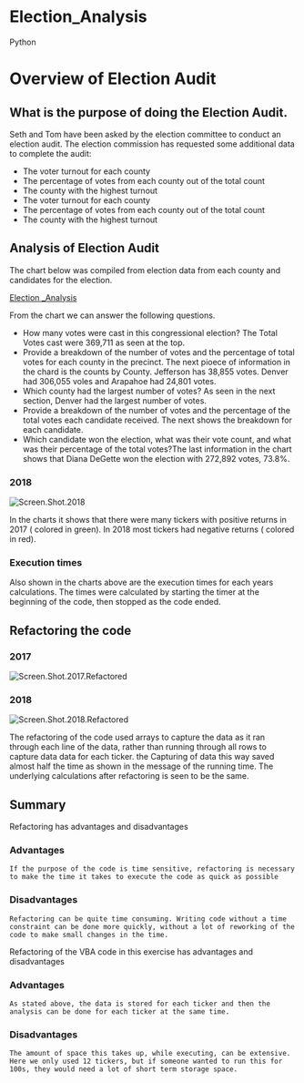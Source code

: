 # Election_Analysis
Python
# Overview of Election Audit
What is the purpose of doing the Election Audit.
---

Seth and Tom have been asked by the election committee to conduct an election audit.  The election commission has requested some additional data to complete the audit:

* The voter turnout for each county
* The percentage of votes from each county out of the total count
* The county with the highest turnout
* The voter turnout for each county
* The percentage of votes from each county out of the total count
* The county with the highest turnout

## Analysis of Election Audit

The chart below was compiled from election data from each county and candidates for the election.

[Election _Analysis](/resources/Election_Results.png)

From the chart we can answer the following questions.

* How many votes were cast in this congressional election? The Total Votes cast were 369,711 as seen at the top.
* Provide a breakdown of the number of votes and the percentage of total votes for each county in the precinct. The next pioece of information in the chard is the counts by County.  Jefferson has 38,855 votes.  Denver had 306,055 voles and Arapahoe had 24,801 votes.
* Which county had the largest number of votes? As seen in the next section, Denver had the largest number of votes.
* Provide a breakdown of the number of votes and the percentage of the total votes each candidate received.  The next shows the breakdown for each candidate.
* Which candidate won the election, what was their vote count, and what was their percentage of the total votes?The last information in the chart shows that Diana DeGette won the election with 272,892 votes, 73.8%.


### 2018
![Screen.Shot.2018](/Resources_VBA/Screen.Shot.2018.png)

In the charts it shows that there were many tickers with positive returns in 2017 ( colored in green).  In 2018 most tickers had negative returns ( colored in red).

### Execution times

Also shown in the charts above are the execution times for each years calculations.  The times were calculated by starting the timer at the beginning of the code, then stopped as the code ended.

## Refactoring the code

### 2017
![Screen.Shot.2017.Refactored](/Resources_VBA/Screen.Shot.2017.Refactored.png)


 ### 2018

![Screen.Shot.2018.Refactored](/Resources_VBA/Screen.Shot.2018.Refactored.png)

The refactoring of the code used arrays to capture the data as it ran through each line of the data, rather than running through all rows to capture data data for each ticker.  the Capturing of data this way saved almost half the time as shown in the message of the running time.  The underlying calculations after refactoring is seen to be the same.

## Summary

Refactoring has advantages and disadvantages
### Advantages

    If the purpose of the code is time sensitive, refactoring is necessary to make the time it takes to execute the code as quick as possible
    
### Disadvantages

    Refactoring can be quite time consuming. Writing code without a time constraint can be done more quickly, without a lot of reworking of the code to make small changes in the time. 
    
Refactoring of the VBA code in this exercise has advantages and disadvantages

### Advantages

    As stated above, the data is stored for each ticker and then the analysis can be done for each ticker at the same time.
    
### Disadvantages

    The amount of space this takes up, while executing, can be extensive.  Here we only used 12 tickers, but if someone wanted to run this for 100s, they would need a lot of short term storage space.

